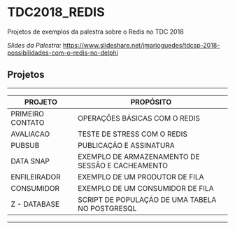 # TDC2018_REDIS
Projetos de exemplos da palestra sobre o Redis no TDC 2018

*Slides da Palestra:* 
https://www.slideshare.net/jmarioguedes/tdcsp-2018-possibilidades-com-o-redis-no-delphi

## Projetos

----------------------------------------------------------------------
| PROJETO          | PROPÓSITO                                       |
|------------------|-------------------------------------------------|
| PRIMEIRO CONTATO | OPERAÇÕES BÁSICAS COM O REDIS                   |
| AVALIACAO        | TESTE DE STRESS COM O REDIS                     |
| PUBSUB           | PUBLICAÇÃO E ASSINATURA                         |
| DATA SNAP        | EXEMPLO DE ARMAZENAMENTO DE SESSÃO E CACHEAMENTO|
| ENFILEIRADOR     | EXEMPLO DE UM PRODUTOR DE FILA                  |
| CONSUMIDOR       | EXEMPLO DE UM CONSUMIDOR DE FILA                |
| Z - DATABASE     | SCRIPT DE POPULAÇÃO DE UMA TABELA NO POSTGRESQL |
----------------------------------------------------------------------
 